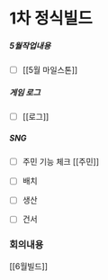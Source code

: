 
# 1차 정식빌드


##### 5월작업내용
- [ ] [[5월 마일스톤]]



##### 게임 로그
- [ ] [[로그]]

##### SNG 
- [ ] 주민 기능 체크 [[주민]]
- [ ] 배치
- [ ] 생산
- [ ] 건서





### 회의내용 
[[6월빌드]]
